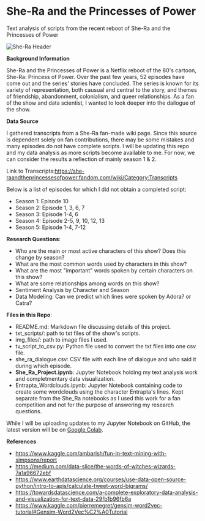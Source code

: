 # She-Ra and the Princesses of Power
Text analysis of scripts from the recent reboot of She-Ra and the Princesses of Power

![She-Ra Header](https://66.media.tumblr.com/9b9f55574ad52fb049f922538d821f3e/591b7a4c7a6cb38a-df/s2048x3072/04187ca7d64acd1b132f8e0d489a7fe9c828afbb.jpg)

**Background Information**

She-Ra and the Princesses of Power is a Netflix reboot of the 80's cartoon, She-Ra: Princess of Power. Over the past few years, 52 episodes have come out and the series' stories have concluded. The series is known for its variety of representation, both causual and central to the story, and themes of friendship, abandonment, colonialism, and queer relationships. As a fan of the show and data scientist, I wanted to look deeper into the dailogue of the show.

**Data Source**

I gathered transcripts from a She-Ra fan-made wiki page. Since this source is dependent solely on fan contributions, there may be some mistakes and many episodes do not have complete scripts. I will be updating this repo and my data analysis as more scripts become available to me. For now, we can consider the results a reflection of mainly season 1 & 2. 

Link to Transcripts:https://she-raandtheprincessesofpower.fandom.com/wiki/Category:Transcripts

Below is a list of episodes for which I did not obtain a completed script: 

* Season 1: Episode 10
* Season 2: Episode 1, 3, 6, 7
* Season 3: Episode 1-4, 6
* Season 4: Episode 2-5, 9, 10, 12, 13
* Season 5: Episode 1-4, 7-12


**Research Questions**: 

*   Who are the main or most active characters of this show? Does this change by season? 
*   What are the most common words used by characters in this show?
* What are the most "important" words spoken by certain characters on this show? 
* What are some relationships among words on this show? 
* Sentiment Analysis by Character and Season
* Data Modeling: Can we predict which lines were spoken by Adora? or Catra? 

**Files in this Repo**:

* README.md: Markdown file discussing details of this project. 
* txt_scripts/: path to txt files of the show's scripts.
* img_files/: path to image files I used.
* tv_script_to_csv.py: Python file used to convert the txt files into one csv file.
* she_ra_dialogue.csv: CSV file with each line of dialogue and who said it during which episode. 
* **She_Ra_Project.ipynb**: Jupyter Notebook holding my text analysis work and completmentary data visualization. 
* Entrapta_Wordclouds.ipynb: Jupyter Notebook containing code to create some wordclouds using the character Entrapta's lines. Kept separate from the She_Ra notebooks as I used this work for a fan competition and not for the purpose of answering my research questions.  

While I will be uploading updates to my Jupyter Notebook on GitHub, the latest version will be on [Google Colab](https://colab.research.google.com/drive/1kkazlx1-L0pf5uvlMYmBeFjFPrXZ7wg-?usp=sharing).

**References**

* https://www.kaggle.com/ambarish/fun-in-text-mining-with-simpsons/report
* https://medium.com/data-slice/the-words-of-witches-wizards-7a1a96672ebf
* https://www.earthdatascience.org/courses/use-data-open-source-python/intro-to-apis/calculate-tweet-word-bigrams/
* https://towardsdatascience.com/a-complete-exploratory-data-analysis-and-visualization-for-text-data-29fb1b96fb6a
* https://www.kaggle.com/pierremegret/gensim-word2vec-tutorial#Gensim-Word2Vec%C2%A0Tutorial
